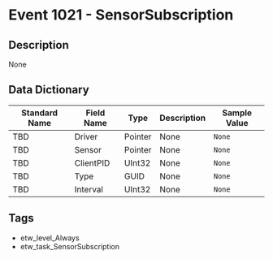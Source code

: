 # Event 1021 - SensorSubscription

## Description
None

## Data Dictionary
|Standard Name|Field Name|Type|Description|Sample Value|
|---|---|---|---|---|
|TBD|Driver|Pointer|None|`None`|
|TBD|Sensor|Pointer|None|`None`|
|TBD|ClientPID|UInt32|None|`None`|
|TBD|Type|GUID|None|`None`|
|TBD|Interval|UInt32|None|`None`|

## Tags
* etw_level_Always
* etw_task_SensorSubscription